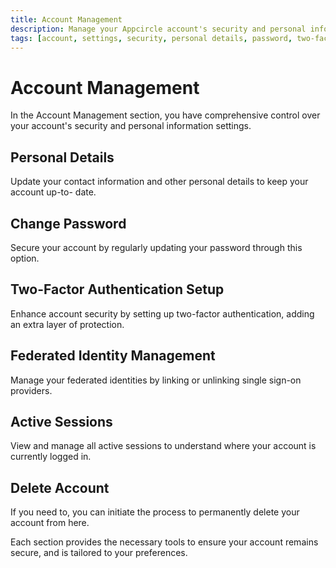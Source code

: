 ```yaml
---
title: Account Management
description: Manage your Appcircle account's security and personal information. Update details, change passwords, and set up two-factor authentication.
tags: [account, settings, security, personal details, password, two-factor authentication, federated identity management, active sessions, delete account]
---
```


# Account Management

In the Account Management section, you have comprehensive control over your account's security and personal information settings.

## Personal Details

Update your contact information and other personal details to keep your account up-to- date.

## Change Password

Secure your account by regularly updating your password through this option.

## Two-Factor Authentication Setup

Enhance account security by setting up two-factor authentication, adding an extra layer of protection.

## Federated Identity Management

Manage your federated identities by linking or unlinking single sign-on providers.

## Active Sessions

View and manage all active sessions to understand where your account is currently logged in.

## Delete Account

If you need to, you can initiate the process to permanently delete your account from here.

Each section provides the necessary tools to ensure your account remains secure, and is tailored to your preferences.
